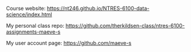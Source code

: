 Course website: https://nt246.github.io/NTRES-6100-data-science/index.html

My personal class repo: https://github.com/therkildsen-class/ntres-6100-assignments-maeve-s

My user account page: https://github.com/maeve-s
